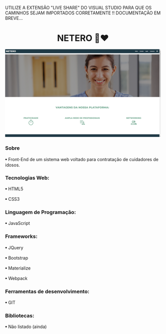 UTILIZE A EXTENSÃO "LIVE SHARE" DO VISUAL STUDIO PARA QUE OS CAMINHOS SEJAM IMPORTADOS CORRETAMENTE !!
DOCUMENTAÇÃO EM BREVE...
<h1 align="center">NETERO 🧓❤️</h1>

![netero](netero.png)

<h3>Sobre</h3>

𖧹 Front-End de um sistema web voltado para contratação de cuidadores de idosos.

<h3>Tecnologias Web:</h3>

<p> 𖧹 HTML5 </P>
𖧹 CSS3

<h3>Linguagem de Programação:</h3>

𖧹 JavaScript

<h3>Frameworks:</h3>

<p> 𖧹 JQuery </p>
<p> 𖧹 Bootstrap </p>
<p> 𖧹 Materialize </p>
𖧹 Webpack

<h3>Ferramentas de desenvolvimento:</h3>

𖧹 GIT

<h3>Bibliotecas:</h3>

𖧹 Não listado (ainda)
